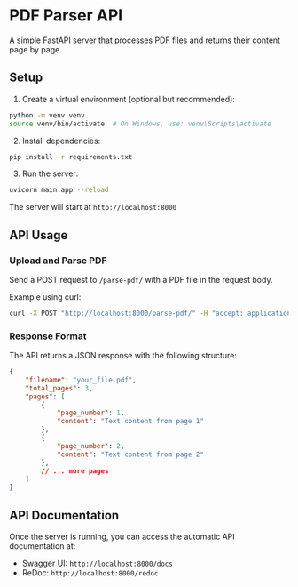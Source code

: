 # PDF Parser API

A simple FastAPI server that processes PDF files and returns their content page by page.

## Setup

1. Create a virtual environment (optional but recommended):
```bash
python -m venv venv
source venv/bin/activate  # On Windows, use: venv\Scripts\activate
```

2. Install dependencies:
```bash
pip install -r requirements.txt
```

3. Run the server:
```bash
uvicorn main:app --reload
```

The server will start at `http://localhost:8000`

## API Usage

### Upload and Parse PDF

Send a POST request to `/parse-pdf/` with a PDF file in the request body.

Example using curl:
```bash
curl -X POST "http://localhost:8000/parse-pdf/" -H "accept: application/json" -H "Content-Type: multipart/form-data" -F "file=@your_file.pdf"
```

### Response Format

The API returns a JSON response with the following structure:
```json
{
    "filename": "your_file.pdf",
    "total_pages": 3,
    "pages": [
        {
            "page_number": 1,
            "content": "Text content from page 1"
        },
        {
            "page_number": 2,
            "content": "Text content from page 2"
        },
        // ... more pages
    ]
}
```

## API Documentation

Once the server is running, you can access the automatic API documentation at:
- Swagger UI: `http://localhost:8000/docs`
- ReDoc: `http://localhost:8000/redoc` 